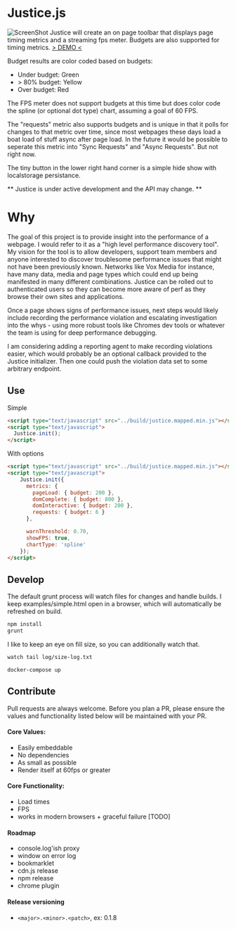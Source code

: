Justice.js
==================================================
![ScreenShot](https://i.imgur.com/zKaj6fD.png)
Justice will create an on page toolbar that displays page timing metrics and a streaming fps meter. Budgets are also supported for timing metrics.
[> DEMO <](https://okor.github.io/justice/)


Budget results are color coded based on budgets:
  - Under budget: Green
  - \> 80% budget: Yellow
  - Over budget:  Red
  
  

The FPS meter does not support budgets at this time but does color code the spline (or optional dot type) chart, assuming a goal of 60 FPS.

The "requests" metric also supports budgets and is unique in that it polls for changes to that metric over time, since most webpages these days load a boat load of stuff async after page load. In the future it would be possible to seperate this metric into "Sync Requests" and "Async Requests". But not right now.

The tiny button in the lower right hand corner is a simple hide show with localstorage persistance.


** Justice is under active development and the API may change. **


Why
===
The goal of this project is to provide insight into the performance of a webpage. I would refer to it as a "high level performance discovery tool". My vision for the tool is to allow developers, support team members and anyone interested to discover troublesome performance issues that might not have been previously known. Networks like Vox Media for instance, have many data, media and page types which could end up being manifested in many different combinations. Justice can be rolled out to authenticated users so they can become more aware of perf as they browse their own sites and applications.

Once a page shows signs of performance issues, next steps would likely include recording the performance violation and escalating investigation into the whys - using more robust tools like Chromes dev tools or whatever the team is using for deep performance debugging.

I am considering adding a reporting agent to make recording violations easier, which would probably be an optional callback provided to the Justice initializer. Then one could push the violation data set to some arbitrary endpoint.

## Use
Simple
```html
<script type="text/javascript" src="../build/justice.mapped.min.js"></script>
<script type="text/javascript">
  Justice.init();
</script>
```
With options
```html
<script type="text/javascript" src="../build/justice.mapped.min.js"></script>
<script type="text/javascript">
    Justice.init({
      metrics: {
        pageLoad: { budget: 200 },
        domComplete: { budget: 800 },
        domInteractive: { budget: 200 },
        requests: { budget: 6 }
      },

      warnThreshold: 0.70,
      showFPS: true,
      chartType: 'spline'
    });
</script>
```

## Develop
The default grunt process will watch files for changes and handle builds. I keep examples/simple.html open in a browser, which will automatically be refreshed on build.
```sh
npm install
grunt
```
I like to keep an eye on fill size, so you can additionally watch that.
```sh
watch tail log/size-log.txt
```

`docker-compose up`


## Contribute
Pull requests are always welcome. Before you plan a PR, please ensure the values and functionality listed below will be maintained with your PR.

#### Core Values:
  - Easily embeddable
  - No dependencies
  - As small as possible
  - Render itself at 60fps or greater


#### Core Functionality:
  - Load times
  - FPS
  - works in modern browsers + graceful failure [TODO]


#### Roadmap
  - console.log'ish proxy
  - window on error log
  - bookmarklet
  - cdn.js release
  - npm release
  - chrome plugin

#### Release versioning
  - `<major>.<minor>.<patch>`, ex: 0.1.8


